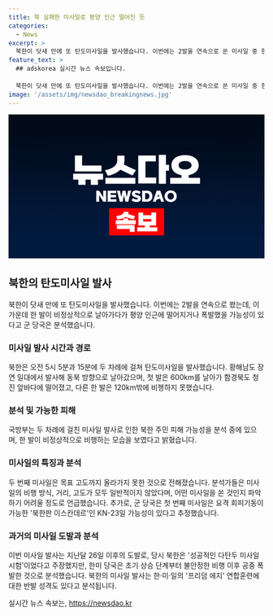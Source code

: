 ```yaml
---
title: 북 실패한 미사일로 평양 인근 떨어진 듯
categories:
  - News
excerpt: >
  북한이 닷새 만에 또 탄도미사일을 발사했습니다. 이번에는 2발을 연속으로 쏜 미사일 중 한 발이 비정상적으로 날아가다가 평양 인근에 떨어지거나 폭발할 가능성이 있다고 군 당국은 분석했습니다. 북한의 미사일 도발은 한·미·일의 프리덤 에지 연합훈련에 대한 반발 성격도 있다고 분석됩니다. 미사일은 초기 비정상 비행과 폭발 가능성 등으로 주변국의 우려를 증폭시키고 있습니다.
feature_text: >
  ## adskorea 실시간 뉴스 속보입니다.

  북한이 닷새 만에 또 탄도미사일을 발사했습니다. 이번에는 2발을 연속으로 쏜 미사일 중 한 발이 비정상적으로 날아가다가 평양 인근에 떨어지거나 폭발할 가능성이 있다고 군 당국은 분석했습니다. 북한의 미사일 도발은 한·미·일의 프리덤 에지 연합훈련에 대한 반발 성격도 있다고 분석됩니다. 미사일은 초기 비정상 비행과 폭발 가능성 등으로 주변국의 우려를 증폭시키고 있습니다.
image: '/assets/img/newsdao_breakingnews.jpg'
---
```


<p><img src="/assets/img/newsdao_breakingnews.jpg" alt="adskorea 속보" /></p>

<h2 data-ke-size="size26">북한의 탄도미사일 발사</h2>

<p>북한이 닷새 만에 또 탄도미사일을 발사했습니다. 이번에는 2발을 연속으로 쐈는데, 이 가운데 한 발이  비정상적으로 날아가다가  평양 인근에 떨어지거나  폭발했을 가능성이 있다고  군 당국은 분석했습니다.</p>

<p data-ke-size="size16"></p>

<h3>미사일 발사 시간과 경로</h3>

<p>북한은 오전 5시 5분과 15분에 두 차례에 걸쳐 탄도미사일을 발사했습니다. 황해남도 장연 일대에서 발사해 동북 방향으로 날아갔으며, 첫 발은 600km를 날아가 함경북도 청진 앞바다에 떨어졌고, 다른 한 발은 120km밖에 비행하지 못했습니다.</p>

<p data-ke-size="size16"></p>

<h3>분석 및 가능한 피해</h3>

<p>국방부는 두 차례에 걸친 미사일 발사로 인한 북한 주민 피해 가능성을 분석 중에 있으며, 한 발이 비정상적으로 비행하는 모습을 보였다고 밝혔습니다. </p>

<p data-ke-size="size16"></p>

<h3>미사일의 특징과 분석</h3>

<p>두 번째 미사일은 목표 고도까지 올라가지 못한 것으로 전해졌습니다. 분석가들은 미사일의 비행 방식, 거리, 고도가 모두 일반적이지 않았다며, 어떤 미사일을 쏜 것인지 파악하기 어려울 정도로 언급했습니다. 추가로, 군 당국은 첫 번째 미사일은 요격 회피기동이 가능한 '북한판 이스칸데르'인 KN-23일 가능성이 있다고 추정했습니다.</p>

<p data-ke-size="size16"></p>

<h3>과거의 미사일 도발과 분석</h3>

<p>이번 미사일 발사는 지난달 26일 이후의 도발로, 당시 북한은 '성공적인 다탄두 미사일 시험'이었다고 주장했지만, 한미 당국은 초기 상승 단계부터 불안정한 비행 이후 공중 폭발한 것으로 분석했습니다. 북한의 미사일 발사는 한·미·일의 '프리덤 에지' 연합훈련에 대한 반발 성격도 있다고 분석됩니다.</p>
실시간 뉴스 속보는, <a href="https://newsdao.kr" rel="dofollow">https://newsdao.kr</a>


